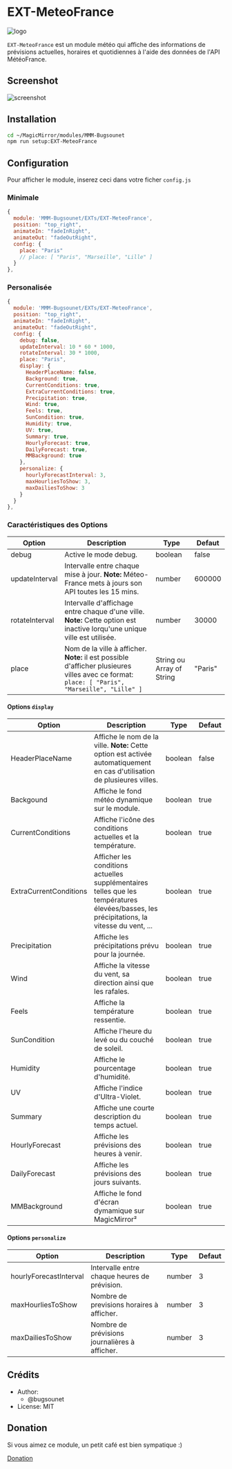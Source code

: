 # EXT-MeteoFrance

![logo](https://github.com/bugsounet/MMM-Bugsounet/blob/dev/EXTs/EXT-MeteoFrance/resources/logo.png?raw=true)

`EXT-MeteoFrance` est un module météo qui affiche des informations de prévisions actuelles, horaires et quotidiennes à l'aide des données de l'API MétéoFrance.

## Screenshot

![screenshot](https://raw.githubusercontent.com/bugsounet/MMM-Bugsounet/dev/EXTs/EXT-MeteoFrance/screenshot.png)

## Installation

```sh
cd ~/MagicMirror/modules/MMM-Bugsounet
npm run setup:EXT-MeteoFrance
```

## Configuration

Pour afficher le module, inserez ceci dans votre ficher `config.js`

### Minimale

```js
{
  module: 'MMM-Bugsounet/EXTs/EXT-MeteoFrance',
  position: "top_right",
  animateIn: "fadeInRight",
  animateOut: "fadeOutRight",
  config: {
    place: "Paris"
    // place: [ "Paris", "Marseille", "Lille" ]
  }
},
```

### Personalisée

```js
{
  module: 'MMM-Bugsounet/EXTs/EXT-MeteoFrance',
  position: "top_right",
  animateIn: "fadeInRight",
  animateOut: "fadeOutRight",
  config: {
    debug: false,
    updateInterval: 10 * 60 * 1000,
    rotateInterval: 30 * 1000,
    place: "Paris",
    display: {
      HeaderPlaceName: false,
      Background: true,
      CurrentConditions: true,
      ExtraCurrentConditions: true,
      Precipitation: true,
      Wind: true,
      Feels: true,
      SunCondition: true,
      Humidity: true,
      UV: true,
      Summary: true,
      HourlyForecast: true,
      DailyForecast: true,
      MMBackground: true
    },
    personalize: {
      hourlyForecastInterval: 3,
      maxHourliesToShow: 3,
      maxDailiesToShow: 3
    }
  }
},
```

### Caractéristiques des Options

| Option  | Description | Type | Defaut |
| --- | --- | --- | --- |
| debug | Active le mode debug. | boolean | false |
| updateInterval | Intervalle entre chaque mise à jour. **Note:** Méteo-France mets à jours son API toutes les 15 mins.| number |  600000 |
| rotateInterval | Intervalle d'affichage entre chaque d'une ville. **Note:** Cette option est inactive lorqu'une unique ville est utilisée. | number | 30000 |
| place | Nom de la ville à afficher. **Note:** il est possible d'afficher plusieures villes avec ce format: `place: [ "Paris", "Marseille", "Lille" ]` | String ou Array of String | "Paris" |

#### Options `display`

| Option  | Description | Type | Defaut |
| --- | --- | --- | --- |
| HeaderPlaceName | Affiche le nom de la ville. **Note:** Cette option est activée automatiquement en cas d'utilisation de plusieures villes. | boolean | false |
| Backgound | Affiche le fond météo dynamique sur le module. | boolean |  true |
| CurrentConditions | Affiche l'icône des conditions actuelles et la température.| boolean | true |
| ExtraCurrentConditions | Afficher les conditions actuelles supplémentaires telles que les températures élevées/basses, les précipitations, la vitesse du vent, ... | boolean | true |
| Precipitation | Affiche les précipitations prévu pour la journée. | boolean | true |
| Wind | Affiche la vitesse du vent, sa direction ainsi que les rafales. | boolean | true |
| Feels | Affiche la température ressentie. | boolean | true |
| SunCondition | Affiche l'heure du levé ou du couché de soleil. | boolean | true |
| Humidity | Affiche le pourcentage d'humidité. | boolean | true |
| UV | Affiche l'indice d'Ultra-Violet.| boolean | true |
| Summary | Affiche une courte description du temps actuel. | boolean | true |
| HourlyForecast | Affiche les prévisions des heures à venir. | boolean | true |
| DailyForecast | Affiche les prévisions des jours suivants. | boolean | true |
| MMBackground | Affiche le fond d'écran dymamique sur MagicMirror² | boolean | true |

#### Options `personalize`

| Option  | Description | Type | Defaut |
| --- | --- | --- | --- |
| hourlyForecastInterval | Intervalle entre chaque heures de prévision.| number | 3 |
| maxHourliesToShow | Nombre de previsions horaires à afficher.| number | 3 |
| maxDailiesToShow | Nombre de prévisions journalières à afficher.| number | 3 |

## Crédits

* Author:
  * @bugsounet
* License: MIT

## Donation

Si vous aimez ce module, un petit café est bien sympatique :)

[Donation](https://www.paypal.com/cgi-bin/webscr?cmd=_s-xclick&hosted_button_id=TTHRH94Y4KL36&source=url)

